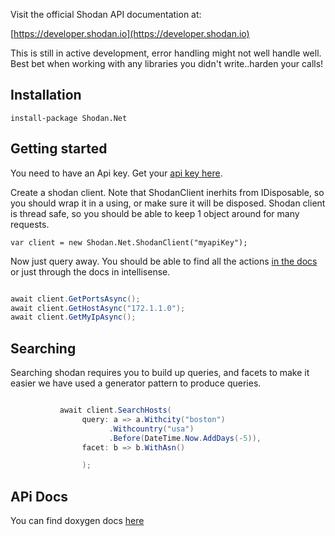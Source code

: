 Visit the official Shodan API documentation at:

[https://developer.shodan.io](https://developer.shodan.io)

This is still in active development, error handling might not well handle well. Best bet when working with any libraries you didn't write..harden your calls!

## Installation

`install-package Shodan.Net`

## Getting started

You need to have an Api key. Get your [api key here](http://www.shodanhq.com/api_doc).


Create a shodan client. Note that ShodanClient inerhits from IDisposable, so you should wrap it in a using, or make sure it will be disposed. Shodan client is thread safe, so you should be able to keep 1 object around for many requests.

`var client = new Shodan.Net.ShodanClient("myapiKey");`

Now just query away. You should be able to find all the actions [in the docs](http://shodan-csharp-docs.azurewebsites.net/class_shodan_1_1_net_1_1_shodan_client.html) or just through the docs in intellisense.

```csharp

await client.GetPortsAsync();
await client.GetHostAsync("172.1.1.0");
await client.GetMyIpAsync();


```


## Searching

Searching shodan requires you to build up queries, and facets to make it easier we have used a generator pattern to produce queries.

```csharp

           await client.SearchHosts(
                query: a => a.Withcity("boston")
                      .Withcountry("usa")
                      .Before(DateTime.Now.AddDays(-5)),
                facet: b => b.WithAsn()

                );


```

## APi Docs

You can find doxygen docs [here](http://shodan-csharp-docs.azurewebsites.net/) 